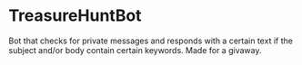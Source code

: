 # TreasureHuntBot
Bot that checks for private messages and responds with a certain text if the subject and/or body contain certain keywords.  Made for a givaway.

